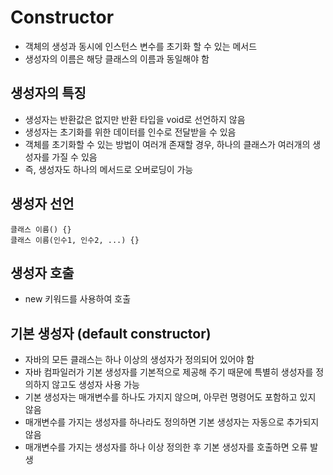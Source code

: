 # Constructor
- 객체의 생성과 동시에 인스턴스 변수를 초기화 할 수 있는 메서드
- 생성자의 이름은 해당 클래스의 이름과 동일해야 함

## 생성자의 특징
- 생성자는 반환값은 없지만 반환 타입을 void로 선언하지 않음
- 생성자는 초기화를 위한 데이터를 인수로 전달받을 수 있음
- 객체를 초기화할 수 있는 방법이 여러개 존재할 경우, 하나의 클래스가 여러개의 생성자를 가질 수 있음
- 즉, 생성자도 하나의 메서드로 오버로딩이 가능

## 생성자 선언
````
클래스 이름() {}
클래스 이름(인수1, 인수2, ...) {}
````

## 생성자 호출
- new 키워드를 사용하여 호출

## 기본 생성자 (default constructor)
- 자바의 모든 클래스는 하나 이상의 생성자가 정의되어 있어야 함
- 자바 컴파일러가 기본 생성자를 기본적으로 제공해 주기 때문에 특별히 생성자를 정의하지 않고도 생성자 사용 가능
- 기본 생성자는 매개변수를 하나도 가지지 않으며, 아무런 명령어도 포함하고 있지 않음
- 매개변수를 가지는 생성자를 하나라도 정의하면 기본 생성자는 자동으로 추가되지 않음
- 매개변수를 가지는 생성자를 하나 이상 정의한 후 기본 생성자를 호출하면 오류 발생
